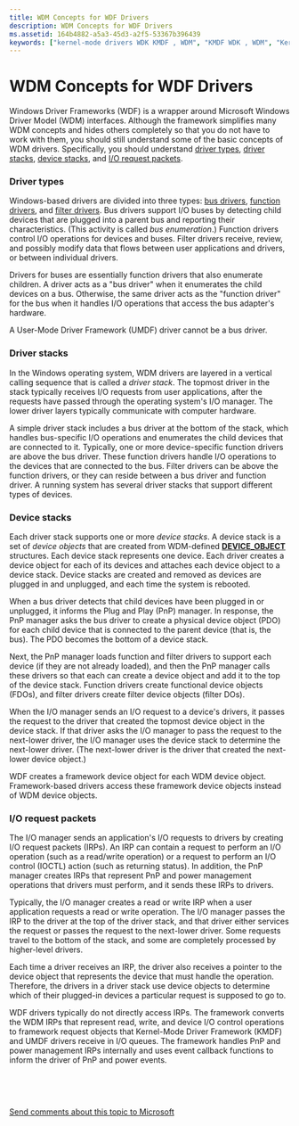 ```yaml
---
title: WDM Concepts for WDF Drivers
description: WDM Concepts for WDF Drivers
ms.assetid: 164b4882-a5a3-45d3-a2f5-53367b396439
keywords: ["kernel-mode drivers WDK KMDF , WDM", "KMDF WDK , WDM", "Kernel-Mode Driver Framework WDK , WDM", "framework-based drivers WDK KMDF , WDM", "WDM drivers WDK KMDF", "bus enumeration WDK KMDF", "bus drivers WDK KMDF", "function drivers WDK KMDF", "filter drivers WDK KMDF", "driver stacks WDK KMDF", "stacks WDK KMDF", "device stacks WDK KMDF", "IRPs WDK KMDF", "I/O request packets WDK KMDF", "I/O requests WDK KMDF , IRPs"]
---
```


# WDM Concepts for WDF Drivers


Windows Driver Frameworks (WDF) is a wrapper around Microsoft Windows Driver Model (WDM) interfaces. Although the framework simplifies many WDM concepts and hides others completely so that you do not have to work with them, you should still understand some of the basic concepts of WDM drivers. Specifically, you should understand [driver types](#driver-types), [driver stacks](#driver-stacks), [device stacks](#device-stacks), and [I/O request packets](#i-o-request-packets).

### Driver types

Windows-based drivers are divided into three types: [bus drivers](https://msdn.microsoft.com/library/windows/hardware/ff540704), [function drivers](https://msdn.microsoft.com/library/windows/hardware/ff546516), and [filter drivers](https://msdn.microsoft.com/library/windows/hardware/ff545890). Bus drivers support I/O buses by detecting child devices that are plugged into a parent bus and reporting their characteristics. (This activity is called *bus enumeration*.) Function drivers control I/O operations for devices and buses. Filter drivers receive, review, and possibly modify data that flows between user applications and drivers, or between individual drivers.

Drivers for buses are essentially function drivers that also enumerate children. A driver acts as a "bus driver" when it enumerates the child devices on a bus. Otherwise, the same driver acts as the "function driver" for the bus when it handles I/O operations that access the bus adapter's hardware.

A User-Mode Driver Framework (UMDF) driver cannot be a bus driver.

### Driver stacks

In the Windows operating system, WDM drivers are layered in a vertical calling sequence that is called a *driver stack*. The topmost driver in the stack typically receives I/O requests from user applications, after the requests have passed through the operating system's I/O manager. The lower driver layers typically communicate with computer hardware.

A simple driver stack includes a bus driver at the bottom of the stack, which handles bus-specific I/O operations and enumerates the child devices that are connected to it. Typically, one or more device-specific function drivers are above the bus driver. These function drivers handle I/O operations to the devices that are connected to the bus. Filter drivers can be above the function drivers, or they can reside between a bus driver and function driver. A running system has several driver stacks that support different types of devices.

### Device stacks

Each driver stack supports one or more *device stacks*. A device stack is a set of *device objects* that are created from WDM-defined [**DEVICE\_OBJECT**](https://msdn.microsoft.com/library/windows/hardware/ff543147) structures. Each device stack represents one device. Each driver creates a device object for each of its devices and attaches each device object to a device stack. Device stacks are created and removed as devices are plugged in and unplugged, and each time the system is rebooted.

When a bus driver detects that child devices have been plugged in or unplugged, it informs the Plug and Play (PnP) manager. In response, the PnP manager asks the bus driver to create a physical device object (PDO) for each child device that is connected to the parent device (that is, the bus). The PDO becomes the bottom of a device stack.

Next, the PnP manager loads function and filter drivers to support each device (if they are not already loaded), and then the PnP manager calls these drivers so that each can create a device object and add it to the top of the device stack. Function drivers create functional device objects (FDOs), and filter drivers create filter device objects (filter DOs).

When the I/O manager sends an I/O request to a device's drivers, it passes the request to the driver that created the topmost device object in the device stack. If that driver asks the I/O manager to pass the request to the next-lower driver, the I/O manager uses the device stack to determine the next-lower driver. (The next-lower driver is the driver that created the next-lower device object.)

WDF creates a framework device object for each WDM device object. Framework-based drivers access these framework device objects instead of WDM device objects.

### I/O request packets

The I/O manager sends an application's I/O requests to drivers by creating I/O request packets (IRPs). An IRP can contain a request to perform an I/O operation (such as a read/write operation) or a request to perform an I/O control (IOCTL) action (such as returning status). In addition, the PnP manager creates IRPs that represent PnP and power management operations that drivers must perform, and it sends these IRPs to drivers.

Typically, the I/O manager creates a read or write IRP when a user application requests a read or write operation. The I/O manager passes the IRP to the driver at the top of the driver stack, and that driver either services the request or passes the request to the next-lower driver. Some requests travel to the bottom of the stack, and some are completely processed by higher-level drivers.

Each time a driver receives an IRP, the driver also receives a pointer to the device object that represents the device that must handle the operation. Therefore, the drivers in a driver stack use device objects to determine which of their plugged-in devices a particular request is supposed to go to.

WDF drivers typically do not directly access IRPs. The framework converts the WDM IRPs that represent read, write, and device I/O control operations to framework request objects that Kernel-Mode Driver Framework (KMDF) and UMDF drivers receive in I/O queues. The framework handles PnP and power management IRPs internally and uses event callback functions to inform the driver of PnP and power events.

 

 

[Send comments about this topic to Microsoft](mailto:wsddocfb@microsoft.com?subject=Documentation%20feedback%20%5Bwdf\wdf%5D:%20WDM%20Concepts%20for%20WDF%20Drivers%20%20RELEASE:%20%283/25/2016%29&body=%0A%0APRIVACY%20STATEMENT%0A%0AWe%20use%20your%20feedback%20to%20improve%20the%20documentation.%20We%20don't%20use%20your%20email%20address%20for%20any%20other%20purpose,%20and%20we'll%20remove%20your%20email%20address%20from%20our%20system%20after%20the%20issue%20that%20you're%20reporting%20is%20fixed.%20While%20we're%20working%20to%20fix%20this%20issue,%20we%20might%20send%20you%20an%20email%20message%20to%20ask%20for%20more%20info.%20Later,%20we%20might%20also%20send%20you%20an%20email%20message%20to%20let%20you%20know%20that%20we've%20addressed%20your%20feedback.%0A%0AFor%20more%20info%20about%20Microsoft's%20privacy%20policy,%20see%20http://privacy.microsoft.com/default.aspx. "Send comments about this topic to Microsoft")




